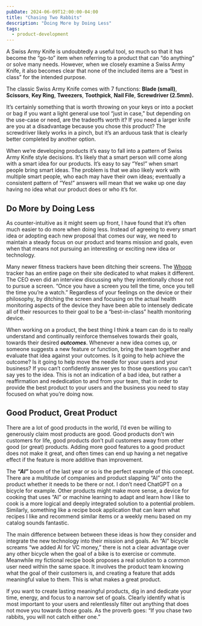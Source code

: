 ```yaml
---
pubDate: 2024-06-09T12:00:00-04:00
title: "Chasing Two Rabbits"
description: "Doing More by Doing Less"
tags:
  - product-development
---
```


A Swiss Army Knife is undoubtedly a useful tool, so much so that it has become the “go-to” item when referring to a product that can “do anything” or solve many needs. However, when we closely examine a Swiss Army Knife, it also becomes clear that none of the included items are a “best in class” for the intended purpose.

The classic Swiss Army Knife comes with 7 functions: **Blade (small)**, **Scissors**, **Key Ring**, **Tweezers**, **Toothpick**, **Nail File**, **Screwdriver (2.5mm).**

It’s certainly something that is worth throwing on your keys or into a pocket or bag if you want a light general use tool “just in case,” but depending on the use-case or need, are the tradeoffs worth it? If you need a larger knife are you at a disadvantage because you chose this product? The screwdriver likely works in a pinch, but it’s an arduous task that is clearly better completed by another option.

When we’re developing products it’s easy to fall into a pattern of Swiss Army Knife style decisions. It’s likely that a smart person will come along with a smart idea for our products. It’s easy to say “Yes!” when smart people bring smart ideas. The problem is that we also likely work with multiple smart people, who each may have their own ideas; eventually a consistent pattern of “Yes!” answers will mean that we wake up one day having no idea what our product does or who it’s for.

## Do More by Doing Less

As counter-intuitive as it might seem up front, I have found that it’s often much easier to do more when doing less. Instead of agreeing to every smart idea or adopting each new proposal that comes our way, we need to maintain a steady focus on our product and teams mission and goals, even when that means not pursuing an interesting or exciting new idea or technology.

Many newer fitness trackers have been ditching their screens. The [Whoop](https://www.whoop.com/us/en/) tracker has an entire page on their site dedicated to what makes it different. The CEO even did an interview discussing why they intentionally chose not to pursue a screen. “Once you have a screen you tell the time, once you tell the time you’re a watch.” Regardless of your feelings on the device or their philosophy, by ditching the screen and focusing on the actual health monitoring aspects of the device they have been able to intensely dedicate all of their resources to their goal to be a “best-in-class” health monitoring device.

When working on a product, the best thing I think a team can do is to really understand and continually reinforce themselves towards their goals, towards their desired **_outcomes_**. Whenever a new idea comes up, or someone suggests a new feature or function, bring the team together and evaluate that idea against your outcomes. Is it going to help achieve the outcome? Is it going to help move the needle for your users and your business? If you can’t confidently answer yes to those questions you can’t say yes to the idea. This is not an indication of a bad idea, but rather a reaffirmation and rededication to and from your team, that in order to provide the best product to your users and the business you need to stay focused on what you’re doing now.

## Good Product, Great Product

There are a lot of good products in the world, I’d even be willing to generously claim most products are good. Good products don’t win customers for life, good products don’t pull customers away from other good (or great) products. Adding more good features to a good product does not make it great, and often times can end up having a net negative effect if the feature is more additive than improvement.

The **_“AI”_** boom of the last year or so is the perfect example of this concept. There are a multitude of companies and product slapping “AI” onto the product whether it needs to be there or not. I don’t need ChatGPT on a bicycle for example. Other products might make more sense, a device for cooking that uses “AI” or machine learning to adapt and learn how I like to cook is a more logical and deeply integrated solution to a potential problem. Similarly, something like a recipe book application that can learn what recipes I like and recommend similar items or a weekly menu based on my catalog sounds fantastic.

The main difference between between these ideas is how they consider and integrate the new technology into their mission and goals. An “AI” bicycle screams “we added AI for VC money,” there is not a clear advantage over any other bicycle when the goal of a bike is to exercise or commute. Meanwhile my fictional recipe book proposes a real solution to a common user need within the same space. It involves the product team knowing what the goal of their customers is, and creating a feature that adds meaningful value to them. This is what makes a great product.

If you want to create lasting meaningful products, dig in and dedicate your time, energy, and focus to a narrow set of goals. Clearly identify what is most important to your users and relentlessly filter out anything that does not move you towards those goals. As the proverb goes: “If you chase two rabbits, you will not catch either one.”
